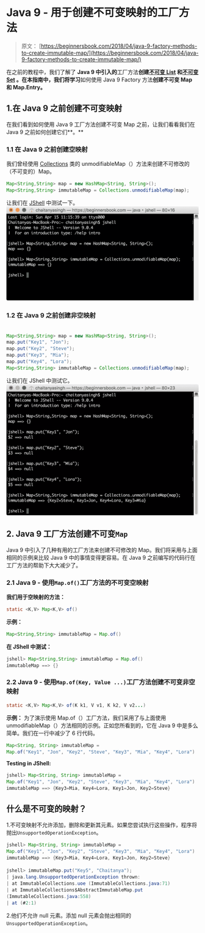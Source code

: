 # Java 9 - 用于创建不可变映射的工厂方法

> 原文： [https://beginnersbook.com/2018/04/java-9-factory-methods-to-create-immutable-map/](https://beginnersbook.com/2018/04/java-9-factory-methods-to-create-immutable-map/)

在之前的教程中，我们了解了 **Java 9 中引入的**工厂方法**创建[不可变 List](https://beginnersbook.com/2018/04/java-9-factory-method-to-create-immutable-list/) 和[不可变 Set](https://beginnersbook.com/2018/04/java-9-factory-methods-to-create-immutable-set/) 。在本指南中，我们将学习**如何使用 Java 9 Factory 方法**创建不可变 Map 和 Map.Entry。**

## 1.在 Java 9 之前创建不可变映射

在我们看到如何使用 Java 9 工厂方法创建不可变 Map 之前，让我们看看我们在 Java 9 之前如何创建它们**。**

### 1.1 在 Java 9 之前创建空映射

我们曾经使用 [Collections](https://beginnersbook.com/java-collections-tutorials/) 类的 unmodifiableMap（）方法来创建不可修改的（不可变的）Map。

```java
Map<String,String> map = new HashMap<String, String>();
Map<String,String> immutableMap = Collections.unmodifiableMap(map);
```

让我们在 [JShell](https://beginnersbook.com/2018/04/java-9-jshell-repl/) 中测试一下。
![Creating Empty Map before Java 9](img/bd42c7a7f251eda0b541a587ed4f83e7.jpg)

### 1.2 在 Java 9 之前创建非空映射

```java

Map<String,String> map = new HashMap<String, String>();
map.put("Key1", "Jon");
map.put("Key2", "Steve");
map.put("Key3", "Mia");
map.put("Key4", "Lora");
Map<String,String> immutableMap = Collections.unmodifiableMap(map);
```

让我们在 JShell 中测试它。
![Java 9 Factory Methods to create immutable Map](img/c5b7bb1cb7c640772d77fe2a0abc18c6.jpg)

## 2\. Java 9 工厂方法创建不可变`Map`

Java 9 中引入了几种有用的工厂方法来创建不可修改的 Map。我们将采用与上面相同的示例来比较 Java 9 中的事情变得更容易。在 Java 9 之前编写的代码行在工厂方法的帮助下大大减少了。

### 2.1 Java 9 - 使用`Map.of()`工厂方法的不可变空映射

**我们用于空映射的方法：**

```java
static <K,V> Map<K,V> of()
```

**示例：**

```java
Map<String,String> immutableMap = Map.of()
```

**在 JShell 中测试：**

```java
jshell> Map<String,String> immutableMap = Map.of()
immutableMap ==> {}
```

### 2.2 Java 9 - 使用`Map.of(Key, Value ...)`工厂方法创建不可变非空映射

```java
static <K,V> Map<K,V> of(K k1, V v1, K k2, V v2...)
```

**示例：**
为了演示使用 Map.of（）工厂方法，我们采用了与上面使用 unmodifiableMap（）方法相同的示例。正如您所看到的，它在 Java 9 中是多么简单。我们在一行中减少了 6 行代码。

```java
Map<String, String> immutableMap = 
Map.of("Key1", "Jon", "Key2", "Steve", "Key3", "Mia", "Key4", "Lora")
```

**Testing in JShell:**

```java
jshell> Map<String, String> immutableMap = 
Map.of("Key1", "Jon", "Key2", "Steve", "Key3", "Mia", "Key4", "Lora")
immutableMap ==> {Key3=Mia, Key4=Lora, Key1=Jon, Key2=Steve}
```

## 什么是不可变的映射？

1.不可变映射不允许添加，删除和更新其元素。如果您尝试执行这些操作，程序将抛出`UnsupportedOperationException`。

```java
jshell> Map<String, String> immutableMap = 
Map.of("Key1", "Jon", "Key2", "Steve", "Key3", "Mia", "Key4", "Lora")
immutableMap ==> {Key3=Mia, Key4=Lora, Key1=Jon, Key2=Steve}

jshell> immutableMap.put("Key5", "Chaitanya");
| java.lang.UnsupportedOperationException thrown:
| at ImmutableCollections.uoe (ImmutableCollections.java:71)
| at ImmutableCollections$AbstractImmutableMap.put 
(ImmutableCollections.java:558)
| at (#2:1)
```

2.他们不允许 null 元素。添加 null 元素会抛出相同的`UnsupportedOperationException`。